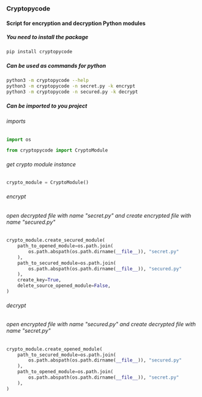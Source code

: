 ### Cryptopycode

#### Script for encryption and decryption Python modules

##### You need to install the package

```bash
pip install cryptopycode
```

##### Can be used as commands for python

```bash
python3 -m cryptopycode --help
python3 -m cryptopycode -n secret.py -k encrypt
python3 -m cryptopycode -n secured.py -k decrypt
```

##### Can be imported to you project

###### imports

```python
import os

from cryptopycode import CryptoModule
```

###### get crypto module instance

```python
crypto_module = CryptoModule()
```

###### encrypt

###### open decrypted file with name "secret.py" and create encrypted file with name "secured.py"

```python
crypto_module.create_secured_module(
    path_to_opened_module=os.path.join(
        os.path.abspath(os.path.dirname(__file__)), "secret.py"
    ),
    path_to_secured_module=os.path.join(
        os.path.abspath(os.path.dirname(__file__)), "secured.py"
    ),
    create_key=True,
    delete_source_opened_module=False,
)
```

###### decrypt

###### open encrypted file with name "secured.py" and create decrypted file with name "secret.py"

```python
crypto_module.create_opened_module(
    path_to_secured_module=os.path.join(
        os.path.abspath(os.path.dirname(__file__)), "secured.py"
    ),
    path_to_opened_module=os.path.join(
        os.path.abspath(os.path.dirname(__file__)), "secret.py"
    ),
)
```
